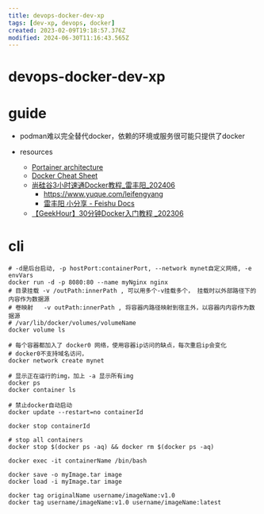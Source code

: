 ```yaml
---
title: devops-docker-dev-xp
tags: [dev-xp, devops, docker]
created: 2023-02-09T19:18:57.376Z
modified: 2024-06-30T11:16:43.565Z
---
```


# devops-docker-dev-xp

# guide

- podman难以完全替代docker，依赖的环境或服务很可能只提供了docker

- resources
  - [Portainer architecture](https://docs.portainer.io/start/architecture)
  - [Docker Cheat Sheet](https://github.com/wsargent/docker-cheat-sheet)
  - [尚硅谷3小时速通Docker教程_雷丰阳_202406](https://www.bilibili.com/video/BV1Zn4y1X7AZ/?spm_id_from=333.788.videopod.episodes&vd_source=deff4d2e2efa3273948dd6911a08fd39&p=18)
    - https://www.yuque.com/leifengyang
    - [ 雷丰阳 小分享 - Feishu Docs](https://shenma-docs.feishu.cn/wiki/RAlqwIZVdi0ujSkQHmrcEHdDnIb)
  - [【GeekHour】30分钟Docker入门教程 _202306](https://www.bilibili.com/video/BV14s4y1i7Vf?spm_id_from=333.788.videopod.sections&vd_source=deff4d2e2efa3273948dd6911a08fd39)
# cli

```shell
# -d是后台启动, -p hostPort:containerPort, --network mynet自定义网络, -e envVars
docker run -d -p 8080:80 --name myNginx nginx
# 目录挂载 -v /outPath:innerPath , 可以用多个-v挂载多个， 挂载时以外部路径下的内容作为数据源
# 卷映射   -v outPath:innerPath , 将容器内路径映射到宿主外，以容器内内容作为数据源
# /var/lib/docker/volumes/volumeName
docker volume ls

# 每个容器都加入了 docker0 网络，使用容器ip访问的缺点，每次重启ip会变化
# docker0不支持域名访问，
docker network create mynet

# 显示正在运行的img，加上 -a 显示所有img
docker ps
docker container ls

# 禁止docker自动启动
docker update --restart=no containerId

docker stop containerId

# stop all containers
docker stop $(docker ps -aq) && docker rm $(docker ps -aq)

docker exec -it containerName /bin/bash

docker save -o myImage.tar image
docker load -i myImage.tar image

docker tag originalName username/imageName:v1.0
docker tag username/imageName:v1.0 username/imageName:latest

```
